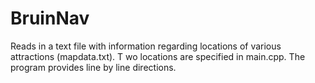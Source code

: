 # BruinNav
Reads in a text file with information regarding locations of various attractions (mapdata.txt). T
wo locations are specified in main.cpp. The program provides line by line directions.
